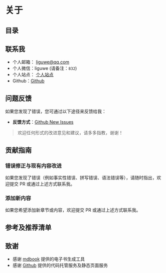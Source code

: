 
# 关于




## 目录
<!-- toc -->
 ## 联系我 

- 个人邮箱： liguwe@qq.com
- 个人微信：liguwe (请备注：`832`)
- 个人站点： [个人站点](https://liguwe.site)
- Github：[Github](http://github.com/liguwe)

## 问题反馈

如果您发现了错误，您可通过以下途径来反馈给我：

- **反馈方式**：[Github New Issues](https://github.com/liguwe/liguwe.github.io/issues/new)

> 欢迎任何形式的改进意见和建议，请多多指教，谢谢！

## 贡献指南

### 错误修正与现有内容改进

如果您发现了错误（例如事实性错误、拼写错误、语法错误等），请随时指出，欢迎提交 PR 或通过上述方式联系我。

### 添加新内容

如果您希望添加新章节或内容，欢迎提交 PR 或通过上述方式联系我。

## 参考及推荐清单

## 致谢

- 感谢 [mdbook](https://rust-lang.github.io/mdBook/) 提供的电子书生成工具
- 感谢 [Github](https://github.com/) 提供的代码托管服务及静态页面服务
